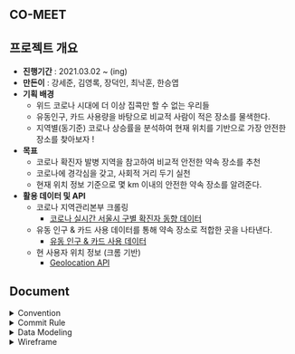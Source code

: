 ## CO-MEET




## 프로젝트 개요

- **진행기간** : 2021.03.02 ~ (ing)
- **만든이** : 강세준, 김영록, 장덕인, 최낙훈, 한승엽
- **기획 배경**
   - 위드 코로나 시대에 더 이상 집콕만 할 수 없는 우리들
   - 유동인구, 카드 사용량을 바탕으로 비교적 사람이 적은 장소를 물색한다.
   - 지역별(동기준) 코로나 상승률을 분석하여 현재 위치를 기반으로 가장 안전한 장소를 찾아보자 !
- **목표**
   - 코로나 확진자 발병 지역을 참고하여 비교적 안전한 약속 장소를 추천
   - 코로나에 경각심을 갖고, 사회적 거리 두기 실천
   - 현재 위치 정보 기준으로 몇 km 이내의 안전한 약속 장소를 알려준다.
- **활용 데이터 및 API**
   - 코로나 지역관리본부 크롤링
      - [코로나 실시간 서울시 구별 확진자 동향 데이터](https://www.seoul.go.kr/coronaV/coronaStatus.do)
   - 유동 인구 & 카드 사용 데이터를 통해 약속 장소로 적합한 곳을 나타낸다.
      - [유동 인구 & 카드 사용 데이터](https://dacon.io/competitions/official/235618/data/)
   - 현 사용자 위치 정보 (크롬 기반)
      - [Geolocation API](https://www.zerocho.com/category/HTML&DOM/post/59155228a22a5d001827ea5d)

## Document
<details>
    <summary> Convention </summary>
    <ul>
        <a href="Document/Convention/Python_Convention.md"><li> Python_Convention</li></a>
    </ul>
</details>
<details>
    <summary> Commit Rule</summary>
    <ul>
        <a href="Document/Commit Rule/Git Commit Rule.md"><li> Git Commit Rule</li></a>
    </ul>
</details>
<details>
    <summary> Data Modeling</summary>
    <ul>
        <a href="Document/Data Modeling/Data Modeling.md"><li> Data Modeling</li></a>
    </ul>
</details>
<details>
    <summary> Wireframe</summary>
    <ul>
        <a href="Document/Wireframe/Wireframe.md"><li> Wireframe</li></a>
    </ul>
</details>